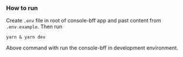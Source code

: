 ### How to run

Create `.env` file in root of console-bff app and past content from `.env.example`. Then run

`yarn & yarn dev`

Above command with run the console-bff in development environment.
